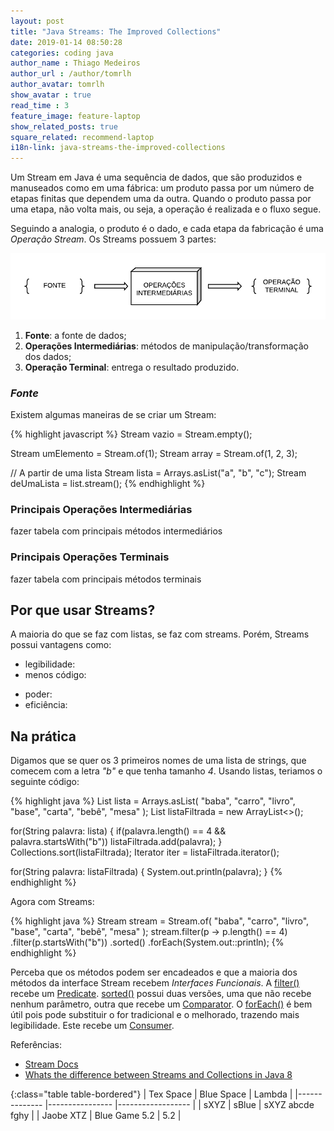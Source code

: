 ```yaml
---
layout: post
title: "Java Streams: The Improved Collections"
date: 2019-01-14 08:50:28
categories: coding java
author_name : Thiago Medeiros
author_url : /author/tomrlh
author_avatar: tomrlh
show_avatar : true
read_time : 3
feature_image: feature-laptop
show_related_posts: true
square_related: recommend-laptop
i18n-link: java-streams-the-improved-collections
---
```






Um Stream em Java é uma sequência de dados, que são produzidos e manuseados como em uma fábrica: um produto passa por um número de etapas finitas que dependem uma da outra. Quando o produto passa por uma etapa, não volta mais, ou seja, a operação é realizada e o fluxo segue.

Seguindo a analogia, o produto é o dado, e cada etapa da fabricação é uma _Operação Stream_. Os Streams possuem 3 partes:

![Partes do Stream](/img/post-assets/java-streams-the-improved-collections/stream-parts-pt.png)

<!-- ![The Stream Parts](/img/post-assets/java-streams-the-improved-collections/stream-parts-en.png) -->

1. **Fonte**: a fonte de dados;
2. **Operações Intermediárias**: métodos de manipulação/transformação dos dados;
3. **Operação Terminal**: entrega o resultado produzido.





### _Fonte_

Existem algumas maneiras de se criar um Stream:

{% highlight javascript %}
Stream<String> vazio = Stream.empty();

Stream<Integer> umElemento = Stream.of(1);
Stream<Integer> array = Stream.of(1, 2, 3);

// A partir de uma lista
Stream<String> lista = Arrays.asList("a", "b", "c");
Stream<String> deUmaLista = list.stream();
{% endhighlight %}





### Principais Operações Intermediárias

fazer tabela com principais métodos intermediários





### Principais Operações Terminais

fazer tabela com principais métodos terminais





## Por que usar Streams?

A maioria do que se faz com listas, se faz com streams. Porém, Streams possui vantagens como:

* legibilidade:
* menos código:
- poder:
- eficiência:




## Na prática


Digamos que se quer os 3 primeiros nomes de uma lista de strings, que comecem com a letra _"b"_ e que tenha tamanho _4_. Usando listas, teriamos o seguinte código:

{% highlight java %}
List<String> lista = Arrays.asList(
	"baba", "carro", "livro", "base", "carta", "bebê", "mesa"
);
List<String> listaFiltrada = new ArrayList<>();

for(String palavra: lista) {
	if(palavra.length() == 4 && palavra.startsWith("b"))
	    listaFiltrada.add(palavra);
}
Collections.sort(listaFiltrada);
Iterator<String> iter = listaFiltrada.iterator();

for(String palavra: listaFiltrada) {
	System.out.println(palavra);
}
{% endhighlight %}





Agora com Streams:

{% highlight java %}
Stream<String> stream = Stream.of(
	"baba", "carro", "livro", "base", "carta", "bebê", "mesa"
);
stream.filter(p -> p.length() == 4)
	.filter(p.startsWith("b"))
	.sorted()
	.forEach(System.out::println);
{% endhighlight %}

Perceba que os métodos podem ser encadeados e que a maioria dos métodos da interface Stream 
recebem _Interfaces Funcionais_. A [filter()](https://docs.oracle.com/javase/8/docs/api/java/util/stream/Stream.html#filter-java.util.function.Predicate-) 
recebe um [Predicate](https://docs.oracle.com/javase/8/docs/api/java/util/function/Predicate.html). 
[sorted()](https://docs.oracle.com/javase/8/docs/api/java/util/stream/Stream.html#sorted--) 
possui duas versões, uma que não recebe nenhum parâmetro, outra que recebe um 
[Comparator](https://docs.oracle.com/javase/8/docs/api/java/util/Comparator.html). O
[forEach()](https://docs.oracle.com/javase/8/docs/api/java/util/stream/Stream.html#forEach-java.util.function.Consumer-) é bem útil pois pode substituir o for tradicional e o melhorado, trazendo mais legibilidade. Este recebe um [Consumer](https://docs.oracle.com/javase/8/docs/api/java/util/function/Consumer.html).

Referências:

* [Stream Docs](https://docs.oracle.com/javase/8/docs/api/java/util/stream/Stream.html#filter-java.util.function.Predicate-)
* [Whats the difference between Streams and Collections in Java 8](https://stackoverflow.com/questions/39432699/what-is-the-difference-between-streams-and-collections-in-java-8)


{:class="table table-bordered"}
| Tex Space     | Blue Space        | Lambda            |
|-------------- |----------------   |------------------ |
| sXYZ          | sBlue             | sXYZ abcde fghy   |
| Jaobe XTZ     | Blue Game 5.2     | 5.2               |